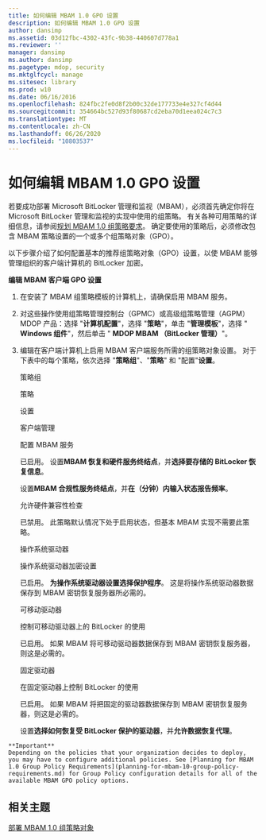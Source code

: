 ```yaml
---
title: 如何编辑 MBAM 1.0 GPO 设置
description: 如何编辑 MBAM 1.0 GPO 设置
author: dansimp
ms.assetid: 03d12fbc-4302-43fc-9b38-440607d778a1
ms.reviewer: ''
manager: dansimp
ms.author: dansimp
ms.pagetype: mdop, security
ms.mktglfcycl: manage
ms.sitesec: library
ms.prod: w10
ms.date: 06/16/2016
ms.openlocfilehash: 824fbc2fe0d8f2b00c32de177733e4e327cf4d44
ms.sourcegitcommit: 354664bc527d93f80687cd2eba70d1eea024c7c3
ms.translationtype: MT
ms.contentlocale: zh-CN
ms.lasthandoff: 06/26/2020
ms.locfileid: "10803537"
---
```

# 如何编辑 MBAM 1.0 GPO 设置


若要成功部署 Microsoft BitLocker 管理和监视（MBAM），必须首先确定你将在 Microsoft BitLocker 管理和监视的实现中使用的组策略。 有关各种可用策略的详细信息，请参阅[规划 MBAM 1.0 组策略要求](planning-for-mbam-10-group-policy-requirements.md)。 确定要使用的策略后，必须修改包含 MBAM 策略设置的一个或多个组策略对象（GPO）。

以下步骤介绍了如何配置基本的推荐组策略对象（GPO）设置，以使 MBAM 能够管理组织的客户端计算机的 BitLocker 加密。

**编辑 MBAM 客户端 GPO 设置**

1.  在安装了 MBAM 组策略模板的计算机上，请确保启用 MBAM 服务。

2.  对这些操作使用组策略管理控制台（GPMC）或高级组策略管理（AGPM） MDOP 产品：选择 "**计算机配置**"，选择 "**策略**"，单击 "**管理模板**"，选择 " **Windows 组件**"，然后单击 " **MDOP MBAM （BitLocker 管理）**"。

3.  编辑在客户端计算机上启用 MBAM 客户端服务所需的组策略对象设置。 对于下表中的每个策略，依次选择 "**策略组**"、"**策略**" 和 "配置"**设置**。

    策略组

    策略

    设置

    客户端管理

    配置 MBAM 服务

    已启用。 设置**MBAM 恢复和硬件服务终结点**，并**选择要存储的 BitLocker 恢复信息**。

    设置**MBAM 合规性服务终结点**，并**在（分钟）内输入状态报告频率**。

    允许硬件兼容性检查

    已禁用。 此策略默认情况下处于启用状态，但基本 MBAM 实现不需要此策略。

    操作系统驱动器

    操作系统驱动器加密设置

    已启用。 **为操作系统驱动器设置选择保护程序**。 这是将操作系统驱动器数据保存到 MBAM 密钥恢复服务器所必需的。

    可移动驱动器

    控制可移动驱动器上的 BitLocker 的使用

    已启用。 如果 MBAM 将可移动驱动器数据保存到 MBAM 密钥恢复服务器，则这是必需的。

    固定驱动器

    在固定驱动器上控制 BitLocker 的使用

    已启用。 如果 MBAM 将把固定的驱动器数据保存到 MBAM 密钥恢复服务器，则这是必需的。

    设置**选择如何恢复受 BitLocker 保护的驱动器**，并**允许数据恢复代理**。



~~~
**Important**  
Depending on the policies that your organization decides to deploy, you may have to configure additional policies. See [Planning for MBAM 1.0 Group Policy Requirements](planning-for-mbam-10-group-policy-requirements.md) for Group Policy configuration details for all of the available MBAM GPO policy options.
~~~



## 相关主题


[部署 MBAM 1.0 组策略对象](deploying-mbam-10-group-policy-objects.md)









